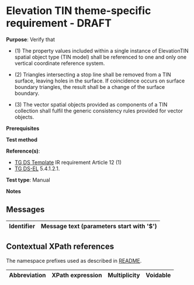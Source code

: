 # Elevation TIN theme-specific requirement - DRAFT

**Purpose**: Verify that

* (1) The property values included within a single instance of ElevationTIN spatial object type (TIN model) shall be referenced to one and only one vertical coordinate reference system.

* (2) Triangles intersecting a stop line shall be removed from a TIN surface, leaving holes in the surface. If coincidence occurs on surface boundary triangles, the result shall be a change of the surface boundary.

* (3) The vector spatial objects provided as components of a TIN collection shall fulfil the generic consistency rules provided for vector objects.


**Prerequisites**

**Test method**



**Reference(s)**: 

* [TG DS Template](./README.md#ref_TG_DS_tmpl) IR requirement Article 12 (1)
* [TG DS-EL](./README.md#ref_TG_DS_EL) 5.4.1.2.1.

**Test type**: Manual

**Notes** 


## Messages

Identifier  |  Message text (parameters start with '$')
---------------------------------------------------------- | -------------------------------------------------------------------------

## Contextual XPath references

The namespace prefixes used as described in [README](./README.md#namespaces).

Abbreviation                   |  XPath expression                 |Multiplicity       |Voidable
------------------------------ | --------------------------------- | ------------------|----------
